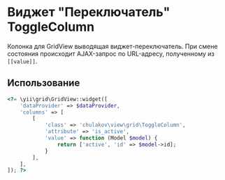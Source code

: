 # Виджет "Переключатель" ToggleColumn

Колонка для GridView выводящая виджет-переключатель.
При смене состояния происходит AJAX-запрос по URL-адресу, полученному из `[[value]]`.

## Использование

```php
<?= \yii\grid\GridView::widget([
    'dataProvider' => $dataProvider,
    'columns' => [
        [
            'class' => 'chulakov\view\grid\ToggleColumn',
            'attribute' => 'is_active',
            'value' => function (Model $model) {
                return ['active', 'id' => $model->id];
            }
        ],
    ],
]); ?>
```
